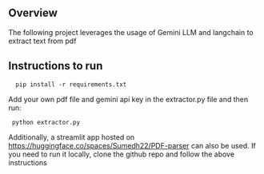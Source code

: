 ## Overview

The following project leverages the usage of Gemini LLM and langchain to extract text from pdf

## Instructions to run

```
  pip install -r requirements.txt
```

Add your own pdf file and gemini api key in the extractor.py file and then run:
```
 python extractor.py
```

Additionally, a streamlit app hosted on https://huggingface.co/spaces/Sumedh22/PDF-parser can also be used. If you need to run it locally, clone the github repo and follow the above instructions 

